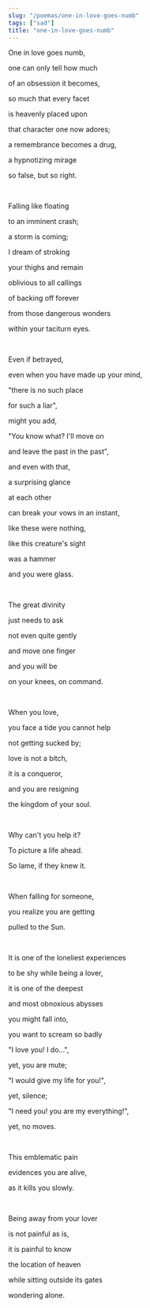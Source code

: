 ```yaml
---
slug: "/poemas/one-in-love-goes-numb"
tags: ["sad"]
title: "one-in-love-goes-numb"
---
```

One in love goes numb,

one can only tell how much

of an obsession it becomes,

so much that every facet

is heavenly placed upon

that character one now adores;

a remembrance becomes a drug,

a hypnotizing mirage

so false, but so right.

&nbsp;

Falling like floating

to an imminent crash;

a storm is coming;

I dream of stroking

your thighs and remain

oblivious to all callings

of backing off forever

from those dangerous wonders

within your taciturn eyes.

&nbsp;

Even if betrayed,

even when you have made up your mind,

"there is no such place

for such a liar",

might you add,

"You know what? I'll move on

and leave the past in the past",

and even with that,

a surprising glance

at each other

can break your vows in an instant,

like these were nothing,

like this creature's sight

was a hammer

and you were glass.

&nbsp;

The great divinity

just needs to ask

not even quite gently

and move one finger

and you will be

on your knees, on command.

&nbsp;

When you love,

you face a tide you cannot help

not getting sucked by;

love is not a bitch,

it is a conqueror,

and you are resigning

the kingdom of your soul.

&nbsp;

Why can't you help it?

To picture a life ahead.

So lame, if they knew it.

&nbsp;

When falling for someone,

you realize you are getting

pulled to the Sun.

&nbsp;

It is one of the loneliest experiences

to be shy while being a lover,

it is one of the deepest

and most obnoxious abysses

you might fall into,

you want to scream so badly

"I love you! I do...",

yet, you are mute;

"I would give my life for you!",

yet, silence;

"I need you! you are my everything!",

yet, no moves.

&nbsp;

This emblematic pain

evidences you are alive,

as it kills you slowly.

&nbsp;

Being away from your lover

is not painful as is,

it is painful to know

the location of heaven

while sitting outside its gates

wondering alone.